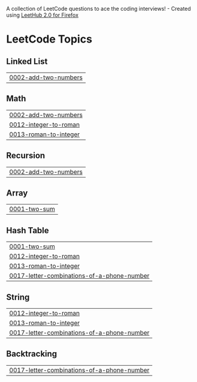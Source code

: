 A collection of LeetCode questions to ace the coding interviews! - Created using [LeetHub 2.0 for Firefox](https://github.com/maitreya2954/LeetHub-2.0-Firefox)
<!---LeetCode Topics Start-->
# LeetCode Topics
## Linked List
|  |
| ------- |
| [0002-add-two-numbers](https://github.com/sunnyjin2002/Personal-Projects/tree/master/0002-add-two-numbers) |
## Math
|  |
| ------- |
| [0002-add-two-numbers](https://github.com/sunnyjin2002/Personal-Projects/tree/master/0002-add-two-numbers) |
| [0012-integer-to-roman](https://github.com/sunnyjin2002/Personal-Projects/tree/master/0012-integer-to-roman) |
| [0013-roman-to-integer](https://github.com/sunnyjin2002/Personal-Projects/tree/master/0013-roman-to-integer) |
## Recursion
|  |
| ------- |
| [0002-add-two-numbers](https://github.com/sunnyjin2002/Personal-Projects/tree/master/0002-add-two-numbers) |
## Array
|  |
| ------- |
| [0001-two-sum](https://github.com/sunnyjin2002/Personal-Projects/tree/master/0001-two-sum) |
## Hash Table
|  |
| ------- |
| [0001-two-sum](https://github.com/sunnyjin2002/Personal-Projects/tree/master/0001-two-sum) |
| [0012-integer-to-roman](https://github.com/sunnyjin2002/Personal-Projects/tree/master/0012-integer-to-roman) |
| [0013-roman-to-integer](https://github.com/sunnyjin2002/Personal-Projects/tree/master/0013-roman-to-integer) |
| [0017-letter-combinations-of-a-phone-number](https://github.com/sunnyjin2002/Personal-Projects/tree/master/0017-letter-combinations-of-a-phone-number) |
## String
|  |
| ------- |
| [0012-integer-to-roman](https://github.com/sunnyjin2002/Personal-Projects/tree/master/0012-integer-to-roman) |
| [0013-roman-to-integer](https://github.com/sunnyjin2002/Personal-Projects/tree/master/0013-roman-to-integer) |
| [0017-letter-combinations-of-a-phone-number](https://github.com/sunnyjin2002/Personal-Projects/tree/master/0017-letter-combinations-of-a-phone-number) |
## Backtracking
|  |
| ------- |
| [0017-letter-combinations-of-a-phone-number](https://github.com/sunnyjin2002/Personal-Projects/tree/master/0017-letter-combinations-of-a-phone-number) |
<!---LeetCode Topics End-->
